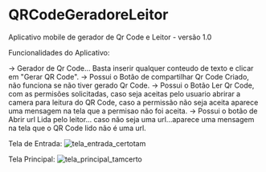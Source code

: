 # QRCodeGeradoreLeitor
Aplicativo mobile de gerador de  Qr Code e Leitor - versão 1.0

Funcionalidades do Aplicativo:

-> Gerador de Qr Code... Basta inserir qualquer conteudo de texto e clicar em "Gerar QR Code".
-> Possui o Botão de compartilhar Qr Code Criado, não funciona se não tiver gerado Qr Code.
-> Possui o Botão Ler Qr Code, com as permisões solicitadas, caso seja aceitas pelo usuario abrirar a camera para leitura do QR Code, caso a permissão não seja aceita aparece uma mensagem na tela que a permisao não foi aceita.
-> Possui o botão de Abrir url Lida pelo leitor... caso não seja uma url...aparece uma mensagem na tela que o QR Code lido não é uma url.


Tela de Entrada:
![tela_entrada_certotam](https://user-images.githubusercontent.com/76443540/122645817-b0b13a80-d0f2-11eb-86fe-fd901f612fe0.png)



Tela Principal:
![tela_principal_tamcerto](https://user-images.githubusercontent.com/76443540/122645641-ae9aac00-d0f1-11eb-89ef-15c2927e7068.png)




